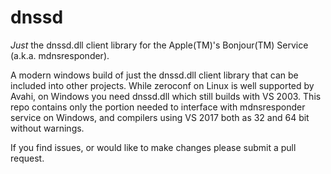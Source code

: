 # dnssd

*Just* the dnssd.dll client library for the Apple(TM)'s Bonjour(TM) Service (a.k.a. mdnsresponder). 

A modern windows build of just the dnssd.dll client library that can be included
into other projects.  While zeroconf on Linux is well supported by Avahi, on Windows 
you need dnssd.dll which still builds with VS 2003.  This repo contains only the portion
needed to interface with mdnsresponder service on Windows, and compilers using VS 2017
both as 32 and 64 bit without warnings.  

If you find issues, or would like to make changes please submit a pull request.
